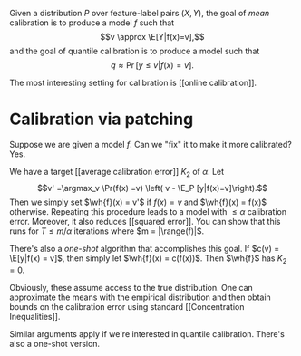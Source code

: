 Given a distribution $P$ over feature-label pairs $(X,Y)$, the goal of _mean_ calibration is to produce a model $f$ such that 
$$v \approx \E[Y|f(x)=v],$$
and the goal of quantile calibration is to produce a model such that 
$$q \approx \Pr[y\leq v|f(x)=v].$$

The most interesting setting for calibration is [[online calibration]]. 
# Calibration via patching

Suppose we are given a model $f$. Can we "fix" it to make it more calibrated? Yes. 

We have a target [[average calibration error]] $K_2$ of  $\alpha$. Let 
$$v' =\argmax_v \Pr(f(x) =v) \left( v - \E_P [y|f(x)=v]\right).$$Then we simply set $\wh{f}(x) = v'$ if $f(x)=v$ and $\wh{f}(x) = f(x)$ otherwise. Repeating this procedure leads to a model with $\leq \alpha$ calibration error. Moreover, it also reduces [[squared error]]. You can show that this runs for $T\leq m/\alpha$ iterations where $m = |\range(f)|$. 

There's also a _one-shot_ algorithm that accomplishes this goal. If $c(v) = \E[y|f(x) = v]$, then simply let $\wh{f}(x) = c(f(x))$. Then $\wh{f}$ has $K_2=0$. 

Obviously, these assume access to the true distribution. One can approximate the means with the empirical distribution and then obtain bounds on the calibration error using standard [[Concentration Inequalities]]. 

Similar arguments apply if we're interested in quantile calibration. There's also a one-shot version. 




